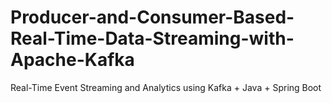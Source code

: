 # Producer-and-Consumer-Based-Real-Time-Data-Streaming-with-Apache-Kafka
Real-Time Event Streaming and Analytics using Kafka + Java + Spring Boot
